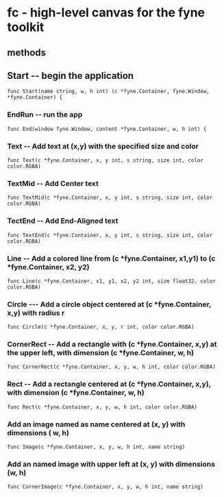 # fc - high-level canvas for the fyne toolkit

## methods

## Start -- begin the application

	func Start(name string, w, h int) (c *fyne.Container, fyne.Window, *fyne.Container) {

### EndRun -- run the app

	func End(window fyne.Window, content *fyne.Container, w, h int) {

### Text -- Add text at (x,y) with the specified size and color

	func Text(c *fyne.Container, x, y int, s string, size int, color color.RGBA)

### TextMid -- Add Center text

	func TextMid(c *fyne.Container, x, y int, s string, size int, color color.RGBA)

### TectEnd -- Add End-Aligned text

	func TextEnd(c *fyne.Container, x, y int, s string, size int, color color.RGBA)

### Line -- Add  a colored line from (c *fyne.Container, x1,y1) to (c *fyne.Container, x2, y2)

	func Line(c *fyne.Container, x1, y1, x2, y2 int, size float32, color color.RGBA)

### Circle --- Add a circle object centered at (c *fyne.Container, x,y) with radius r

	func Circle(c *fyne.Container, x, y, r int, color color.RGBA)

### CornerRect -- Add a rectangle with (c *fyne.Container, x,y) at the upper left, with dimension (c *fyne.Container, w, h)

	func CornerRect(c *fyne.Container, x, y, w, h int, color color.RGBA)

### Rect -- Add a rectangle centered at (c *fyne.Container, x,y), with dimension (c *fyne.Container, w, h)

	func Rect(c *fyne.Container, x, y, w, h int, color color.RGBA)

### Add an image named as name centered at (x, y) with dimensions ( w, h)

	func Image(c *fyne.Container, x, y, w, h int, name string)

### Add an named image with upper left at (x, y) with dimensions (w, h)

	func CornerImage(c *fyne.Container, x, y, w, h int, name string)
